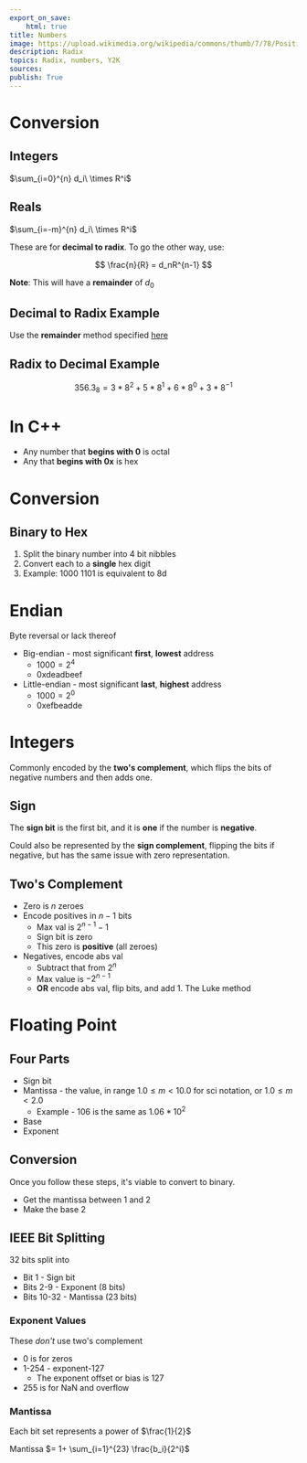 ```yaml
---
export_on_save:
    html: true
title: Numbers
image: https://upload.wikimedia.org/wikipedia/commons/thumb/7/78/Positional_notation_glossary-en.svg/1200px-Positional_notation_glossary-en.svg.png
description: Radix 
topics: Radix, numbers, Y2K
sources: 
publish: True 
--- 
```


# Conversion 

## Integers

$\sum_{i=0}^{n} d_i\ \times R^i$

## Reals 

$\sum_{i=-m}^{n} d_i\ \times R^i$

These are for **decimal to radix**. To go the other way, use: 

$$
\frac{n}{R} = d_nR^{n-1}
$$

**Note**: This will have a **remainder** of $d_0$

## Decimal to Radix Example 

Use the **remainder** method specified [here](https://www.youtube.com/watch?v=R5v3FmG5qus)

## Radix to Decimal Example 

$$ 
356.3_8 = 3*8^2 + 5*8^1 + 6*8^0 + 3*8^{-1}
$$


# In C++ 

* Any number that **begins with 0** is octal 
* Any that **begins with 0x** is hex 

# Conversion 

## Binary to Hex 

1. Split the binary number into 4 bit nibbles 
2. Convert each to a **single** hex digit 
3. Example: 1000 1101 is equivalent to 8d

# Endian 

Byte reversal or lack thereof

* Big-endian - most significant **first**, **lowest** address 
    * $1000 = 2^4$
    * 0xdeadbeef
* Little-endian - most significant **last**, **highest** address 
    * $1000 = 2^0$ 
    * 0xefbeadde

# Integers 

Commonly encoded by the **two's complement**, which flips the bits of negative numbers and then adds one. 

## Sign 

The **sign bit** is the first bit, and it is **one** if the number is **negative**.  

Could also be represented by the **sign complement**, flipping the bits if negative, but has the same issue with zero representation.

## Two's Complement 

* Zero is $n$ zeroes 
* Encode positives in $n-1$ bits 
    * Max val is $2^{n-1}-1$
    * Sign bit is zero 
    * This zero is **positive** (all zeroes)
* Negatives, encode abs val
    * Subtract that from $2^n$
    * Max value is $-2^{n-1}$
    * **OR** encode abs val, flip bits, and add 1. The <span class="red">Luke method</span>

# Floating Point 

## Four Parts 

* Sign bit 
* Mantissa - the value, in range $1.0 \leq m < 10.0$ for sci notation, or $1.0 \leq m < 2.0$
    * Example - $106$ is the same as $1.06 * 10^2$
* Base 
* Exponent 

## Conversion

Once you follow these steps, it's viable to convert to binary. 

* Get the mantissa between 1 and 2
* Make the base 2

## IEEE Bit Splitting 

32 bits split into 

* Bit 1 - Sign bit 
* Bits 2-9 - Exponent (8 bits)
* Bits 10-32 - Mantissa (23 bits)

### Exponent Values

These *don't* use two's complement 

* 0 is for zeros 
* 1-254 - exponent-127 
    * The exponent offset or bias is 127
* 255 is for NaN and overflow 

### Mantissa 

Each bit set represents a power of $\frac{1}{2}$ 

Mantissa $= 1+ \sum_{i=1}^{23} \frac{b_i}{2^i}$

